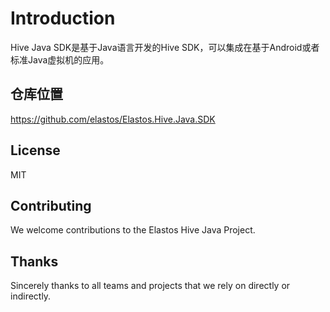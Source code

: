 # Introduction

Hive Java SDK是基于Java语言开发的Hive SDK，可以集成在基于Android或者标准Java虚拟机的应用。

## 仓库位置
https://github.com/elastos/Elastos.Hive.Java.SDK

## License

MIT

## Contributing

We welcome contributions to the Elastos Hive Java Project.

## Thanks

Sincerely thanks to all teams and projects that we rely on directly or indirectly.

